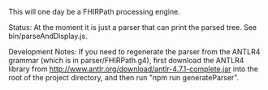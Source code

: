 This will one day be a FHIRPath processing engine.

Status:  At the moment it is just a parser that can print the parsed tree.  See
bin/parseAndDisplay.js.

Development Notes:
If you need to regenerate the parser from the ANTLR4 grammar (which is in
parser/FHIRPath.g4), first download the
ANTLR4 library from http://www.antlr.org/download/antlr-4.7.1-complete.jar into
the root of the project directory, and then run "npm run generateParser".
